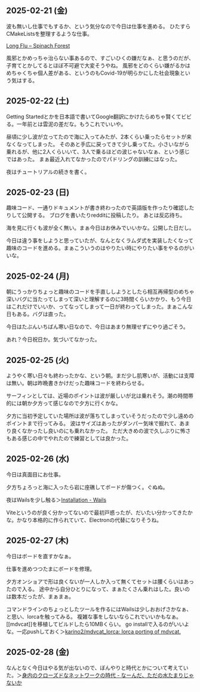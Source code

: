 ## 2025-02-21 (金)

波も無いし仕事でもするか、という気分なので今日は仕事を進める。
ひたすらCMakeListsを整理するような仕事。

[Long Flu – Spinach Forest](https://records.dodgson.org/2025/02/20/long-flu/)

風邪とかめっちゃ治らない事あるので、すごいひくの嫌だなぁ、と思うのだが、子育てとかしてるとほぼ不可避で大変そうやね。
風邪をどのくらい嫌がるかはめちゃくちゃ個人差がある、というのもCovid-19が明らかにした社会現象という気はする。


## 2025-02-22 (土)

Getting Startedとかを日本語で書いてGoogle翻訳にかけたらめちゃ賢くてビビる。一年前とは雲泥の差だな。もうこれでいいや。

昼頃に少し波が立ってたので海に入ってみたが、2本くらい乗ったらセットが来なくなってしまった。
そのあと手広に戻ってきて少し乗ってた。小さいながら乗れるが、他に2人くらいいて、3人で乗るほどの波じゃないなぁ、という感じではあった。
まぁ最近入れてなかったのでパドリングの訓練にはなった。

夜はチュートリアルの続きを書く。

## 2025-02-23 (日)

趣味コード、一通りドキュメントが書き終わったので英語版を作ったり確認したりして公開する。
ブログを書いたりredditに投稿したり。
あとは反応待ち。

海を見に行くも波が全く無い。まぁ今日はお休みでいいかな。公開した日だし。

今日は違う事をしようと思っていたが、なんとなくラムダ式を実装したくなって趣味のコードを進める。まぁこういうのはやりたい時にやりたい事をやるのがいいな。

## 2025-02-24 (月)

朝にうっかりちょっと趣味のコードを手直ししようとしたら相互再帰型のめちゃ深いバグに当たってしまって深いと理解するのに3時間くらいかかり、もう今日はこれだけでいいか、ってなってしまって一日が終わってしまった。まぁこんな日もある。バグは直った。

今日はたぶんいちばん寒い日なので、今日はあまり無理せずにやり過ごそう。

あれ？今日祝日か。気づいてなかった。

## 2025-02-25 (火)

ようやく寒い日々も終わったかな、という朝。まだ少し肌寒いが、活動には支障は無い。朝は昨晩書きかけだった趣味コードを終わらせる。

サーフィンとしては、近場のポイントは波が厳しいが北は乗れそう。潮の時間帯的には朝か夕方って感じなので夕方に行くかな。

夕方に当初予定していた場所は波が落ちてしまっていそうだったので少し遠めのポイントまで行ってみる。
波はサイズはあったがダンパー気味で掘れて、あまり良くなかったし良いのにも乗れなかった。
ただ大きめの波で久しぶりに怖さもある感じの中でやれたので練習としては良かった。

## 2025-02-26 (水)

今日は真面目にお仕事。

夕方ちょろっと海に入ったら岩に座礁してボードが傷つく。ぐぬぬ。

夜はWailsを少し触る＞[Installation - Wails](https://wails.io/docs/gettingstarted/installation)

Viteというのが良く分かってないので最初戸惑ったが、だいたい分かってきたかな。かなり本格的に作られていて、Electronの代替になりそうね。

## 2025-02-27 (木)

今日はボードを直すかなぁ。

仕事を進めつつたまにボードを修理。

夕方オンショアで形は良くないが一人しか入って無くてセットは腰くらいはあったので入る。
途中から自分ひとりになって、まぁたくさん乗れはした。良いのは数本だったが、まぁまぁ。

コマンドラインのちょっとしたツールを作るにはWailsは少しおおげさかなぁ、と思い、lorcaを触ってみる。
複雑な事をしないならこれでいいかもなぁ。[[mdvcat]]を移植してビルドしたら10MBくらい。
go installで入るのがいいよな。一応pushしておく＞[karino2/mdvcat_lorca: lorca porting of mdvcat.](https://github.com/karino2/mdvcat_lorca)

## 2025-02-28 (金)

なんとなく今日はやる気が出ないので、ぼんやりと時代とかについて考えていた。＞[身内のクローズドなネットワークの時代 - なーんだ、ただの水たまりじゃないか](https://karino2.github.io/2025/02/28/small_private_network_era.html)